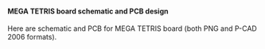 #### MEGA TETRIS board schematic and PCB design

Here are schematic and PCB for MEGA TETRIS board (both PNG and P-CAD 2006 formats).